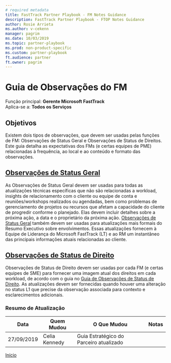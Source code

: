 ```yaml
---  
# required metadata  
title: FastTrack Partner Playbook - FM Notes Guidance 
description: FastTrack Partner Playbook - FTOP Notes Guidance 
author: Rosie Arrieta
ms.author: v-cekenn
manager: pagrim
ms.date: 10/03/2019  
ms.topic: partner-playbook  
ms.prod: non-product-specific
ms.custom: partner-playbook  
ft.audience: partner
ft.owner: pagrim
---  
```


# Guia de Observações do FM

Função principal: **Gerente Microsoft FastTrack**  
Aplica-se a: **Todos os Serviços**

## Objetivos

Existem dois tipos de observações, que devem ser usadas pelas funções de FM: Observações de Status Geral e Observações de Status de Direitos. Este guia detalha as expectativas dos FMs (e certas equipes de PME) relacionadas à frequência, ao local e ao conteúdo e formato das observações.

## [Observações de Status Geral](guidance-fm-overall-status-notes-partner-pr.md)

As Observações de Status Geral devem ser usadas para todas as atualizações técnicas específicas que não são relacionadas a workload, insights de relacionamento com o cliente ou equipe de conta e reuniões/workshops realizados ou agendadas, bem como problemas de gerenciamento de projetos ou recursos que afetam a capacidade do cliente de progredir conforme o planejado. Elas devem incluir detalhes sobre a próxima ação, a data e o proprietário da próxima ação. [Observações de Status Geral](guidance-fm-overall-status-notes-pr.md) também devem ser usadas para atualizações mais formais do Resumo Executivo sobre envolvimentos. Essas atualizações fornecem à Equipe de Liderança do Microsoft FastTrack (LT) e ao RM um instantâneo das principais informações atuais relacionadas ao cliente.

## [Observações de Status de Direito](status-guidance-entitlement-status-notes-partner-pr.md)

Observações de Status de Direito devem ser usadas por cada FM (e certas equipes de SME) para fornecer uma imagem atual dos direitos em cada workload, de acordo com o guia no [Guia de Observações de Status de Direito](status-guidance-entitlement-status-notes-pr.md). As atualizações devem ser fornecidas quando houver uma alteração no status L1 que precise da observação associada para contexto e esclarecimentos adicionais.

### Resumo de Atualização

|Data|Quem Mudou|O Que Mudou|Notas|
|---------|---------------|----------------------------|-------------|
|27/09/2019| Celia Kennedy| Guia Estratégico do Parceiro atualizado| |

[Início](http://partner-docs.microsoft.com)

